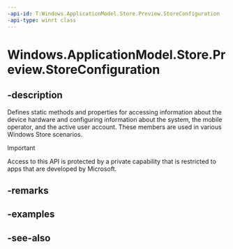 ```yaml
---
-api-id: T:Windows.ApplicationModel.Store.Preview.StoreConfiguration
-api-type: winrt class
---
```


<!-- Class syntax.
public class StoreConfiguration 
-->

# Windows.ApplicationModel.Store.Preview.StoreConfiguration

## -description
Defines static methods and properties for accessing information about the device hardware and configuring information about the system, the mobile operator, and the active user account. These members are used in various Windows Store scenarios.

> [!IMPORTANT]
> Access to this API is protected by a private capability that is restricted to apps that are developed by Microsoft.

## -remarks

## -examples

## -see-also
